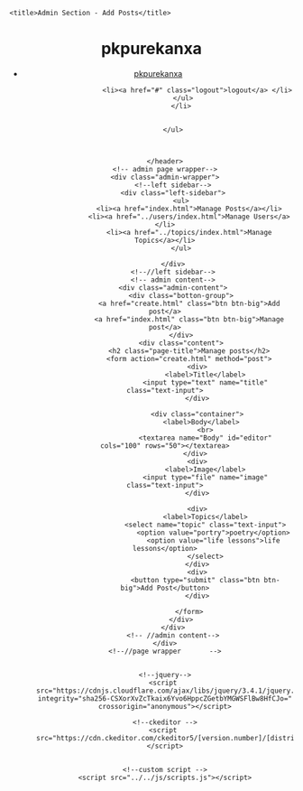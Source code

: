 <!DOCTYPE html>
<html lang="en">
<head>
    <meta charset="UTF-8">
    <meta name="viewport" content="width=device-width, initial-scale=1.0">
    <meta http-equiv="X-UA-Compatible" content="ie=edge">
    <!-- font awesome -->
    <script src="https://kit.fontawesome.com/27a9e349a3.js" crossorigin="anonymous"></script>
<!-- google font -->
<link href="https://fonts.googleapis.com/css?family=Candal|Lora&display=swap" rel="stylesheet">
    <!-- custom styling -->
<link rel="stylesheet" href="../../css/style.css">
    <!-- custom styling -->
    <link rel="stylesheet" href="../../css/admin.css">

    <title>Admin Section - Add Posts</title>
</head>
<body>
    <header> 
        <div class="logo">
            <h1 class="logo-txt"><span>pkpure</span>kanxa</h1>
        </div> 
        <i class="fa fa-bars menu-toggle"></i>
        <ul class="nav">
            <li>
                <a href="#">
                    <i class="fa fa-user"></i>
                    pkpurekanxa
                    <i class="fas fa-chevron-down" style="font-size: .8em;" ></i>
                </a>
             <ul>
                   
                    <li><a href="#" class="logout">logout</a> </li>
             </ul>
            </li>
            

        </ul>
            

        
    </header>
    <!-- admin page wrapper-->
    <div class="admin-wrapper">
        <!--left sidebar-->
        <div class="left-sidebar">
            <ul>
                <li><a href="index.html">Manage Posts</a></li>
                <li><a href="../users/index.html">Manage Users</a></li>
                <li><a href="../topics/index.html">Manage Topics</a></li>
            </ul>

        </div>
        <!--//left sidebar-->
        <!-- admin content-->
        <div class="admin-content">
            <div class="botton-group">
                <a href="create.html" class="btn btn-big">Add post</a>
                <a href="index.html" class="btn btn-big">Manage post</a>
            </div>
            <div class="content">
                <h2 class="page-title">Manage posts</h2>
                <form action="create.html" method="post">
                    <div>
                        <label>Title</label>
                        <input type="text" name="title" class="text-input">
                    </div>
                    
                    <div class="container">
                       <label>Body</label> 
                        <br>
                        <textarea name="Body" id="editor" cols="100" rows="50"></textarea>
                    </div> 
                    <div>
                        <label>Image</label>
                        <input type="file" name="image" class="text-input">
                    </div>
                    
                    <div>
                        <label>Topics</label>
                        <select name="topic" class="text-input">
                            <option value="portry">poetry</option>
                            <option value="life lessons">life lessons</option>
                        </select>
                    </div>
                    <div>
                        <button type="submit" class="btn btn-big">Add Post</button>
                    </div>

                </form>
            </div>
        </div>
        <!-- //admin content-->
    </div>
    <!--//page wrapper       -->
 
   
    <!--jquery-->
    <script 
    src="https://cdnjs.cloudflare.com/ajax/libs/jquery/3.4.1/jquery.min.js" integrity="sha256-CSXorXvZcTkaix6Yvo6HppcZGetbYMGWSFlBw8HfCJo=" crossorigin="anonymous"></script>
      
    <!--ckeditor -->
    <script 
    src="https://cdn.ckeditor.com/ckeditor5/[version.number]/[distribution]/ckeditor.js"></script>
   
    
    <!--custom script -->
    <script src="../../js/scripts.js"></script>
</body>
